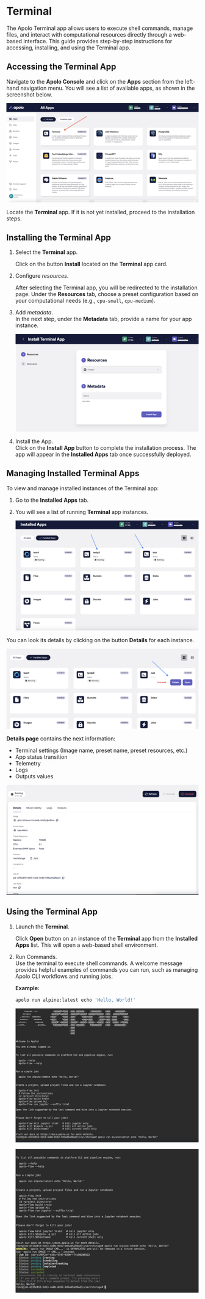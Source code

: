 # Terminal

The Apolo Terminal app allows users to execute shell commands, manage files, and interact with computational resources directly through a web-based interface. This guide provides step-by-step instructions for accessing, installing, and using the Terminal app.

## Accessing the Terminal App

Navigate to the **Apolo Console** and click on the **Apps** section from the left-hand navigation menu. You will see a list of available apps, as shown in the screenshot below.

![All apps view](../../../../../.gitbook/assets/console_screenshots/Terminal_app_1.png)

Locate the **Terminal** app. If it is not yet installed, proceed to the installation steps.

## Installing the Terminal App

1.  Select the **Terminal** app.

    Click on the button **Install** located on the **Terminal** app card.
2.  Configure _resources_.

    After selecting the Terminal app, you will be redirected to the installation page. Under the **Resources** tab, choose a preset configuration based on your computational needs (e.g., `cpu-small`, `cpu-medium`).
3.  Add _metadata_.\
    In the next step, under the **Metadata** tab, provide a name for your app instance.

    ![Terminal configuration](../../../../../.gitbook/assets/console_screenshots/terminal_settings.png)
4. Install the App.\
   Click on the **Install App** button to complete the installation process. The app will appear in the **Installed Apps** tab once successfully deployed.

## Managing Installed Terminal Apps

To view and manage installed instances of the Terminal app:

1. Go to the **Installed Apps** tab.
2.  You will see a list of running **Terminal** app instances.

    ![Installed apps](../../../../../.gitbook/assets/console_screenshots/terminal_installed.png)

You can look its details by clicking on the button **Details** for each instance.

![Terminal card](../../../../../.gitbook/assets/console_screenshots/terminal_card.png)

**Details page** contains the next information:

* Terminal settings (Image name, preset name, preset resources, etc.)
* App status transition
* Telemetry
* Logs
* Outputs values

![Terminal instance details](../../../../../.gitbook/assets/console_screenshots/terminal_details.png)

## Using the Terminal App

1.  Launch the **Terminal**.

    Click **Open** button on an instance of the **Terminal** app from the **Installed Apps** list. This will open a web-based shell environment.
2.  Run Commands.\
    Use the terminal to execute shell commands. A welcome message provides helpful examples of commands you can run, such as managing Apolo CLI workflows and running jobs.

    **Example:**

    ```bash
    apolo run alpine:latest echo 'Hello, World!'
    ```

    ![](../../../../../.gitbook/assets/console_screenshots/terminal_app.png)

    ![Terminal interface](../../../../../.gitbook/assets/console_screenshots/terminal_app2.png)
